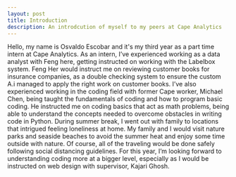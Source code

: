 ```yaml
---
layout: post
title: Introduction
description: An introdcution of myself to my peers at Cape Analytics
---
```


Hello, my name is Osvaldo Escobar and it's my third year as a part time intern at Cape Analytics. As an intern, I’ve experienced working as a data analyst with Feng here, getting instructed on working with the Labelbox system. Feng Her would instruct me on reviewing customer books for insurance companies, as a double checking system to ensure the custom A.i managed to apply the right work on customer books.  I’ve also experienced working in the coding field with former Cape worker, Michael Chen, being taught the fundamentals of coding and how to program basic coding. He instructed me on coding basics that act as math problems, being able to understand the concepts needed to overcome obstacles in writing code in Python. During summer break, I went out with family to locations that intrigued feeling loneliness at home. My family and I would visit nature parks and seaside beaches to avoid the summer heat and enjoy some time outside with nature. Of course, all of the traveling would be done safely following social distancing guidelines. For this year, I’m looking forward to understanding coding more at a bigger level, especially as I would be instructed on web design with supervisor, Kajari Ghosh. 

